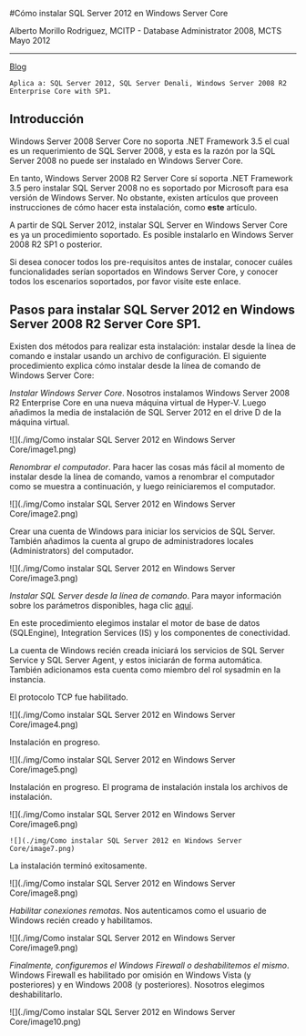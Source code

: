 
<properties
	pageTitle="Cómo instalar SQL Server 2012 en Windows Server Core"
	description="Cómo instalar SQL Server 2012 en Windows Server Core"
	services="servers"
	documentationCenter=""
	authors="andygonusa"
	manager=""
	editor="andygonusa"/>

<tags
	ms.service="servers"
	ms.workload="SQL2012"
	ms.tgt_pltfrm="na"
	ms.devlang="na"
	ms.topic="how-to-article"
	ms.date="05/16/2016"
	ms.author="andygonusa"/>


#Cómo instalar SQL Server 2012 en Windows Server Core




  Alberto Morillo Rodriguez, MCITP - Database Administrator 2008, MCTS   Mayo 2012
  ---------------------------------------------------------------------- -----------
  [Blog](http://albertomorillosqlserver.blogspot.com/)

    Aplica a: SQL Server 2012, SQL Server Denali, Windows Server 2008 R2 Enterprise Core with SP1.

Introducción
------------
Windows Server 2008 Server Core no soporta .NET Framework 3.5 el cual es
un requerimiento de SQL Server 2008, y esta es la razón por la SQL
Server 2008 no puede ser instalado en Windows Server Core.



En tanto, Windows Server 2008 R2 Server Core sí soporta .NET Framework
3.5 pero instalar SQL Server 2008 no es soportado por Microsoft para esa
versión de Windows Server. No obstante, existen artículos que proveen
instrucciones de cómo hacer esta instalación, como **este** artículo.



A partir de SQL Server 2012, instalar SQL Server en Windows Server Core
es ya un procedimiento soportado. Es posible instalarlo en Windows
Server 2008 R2 SP1 o posterior.



Si desea conocer todos los pre-requisitos antes de instalar, conocer
cuáles funcionalidades serían soportados en Windows Server Core, y
conocer todos los escenarios soportados, por favor visite este enlace.

Pasos para instalar SQL Server 2012 en Windows Server 2008 R2 Server Core SP1.
-------

Existen dos métodos para realizar esta instalación: instalar desde la
línea de comando e instalar usando un archivo de configuración. El
siguiente procedimiento explica cómo instalar desde la línea de comando
de Windows Server Core:

*Instalar Windows Server Core*. Nosotros instalamos Windows Server 2008
R2 Enterprise Core en una nueva máquina virtual de Hyper-V. Luego
añadimos la media de instalación de SQL Server 2012 en el drive D de la
máquina virtual.

![](./img/Como instalar SQL Server 2012 en Windows Server Core/image1.png)
    

*Renombrar el computador*. Para hacer las cosas más fácil al momento de
instalar desde la línea de comando, vamos a renombrar el computador como
se muestra a continuación, y luego reiniciaremos el computador.

![](./img/Como instalar SQL Server 2012 en Windows Server Core/image2.png)

Crear una cuenta de Windows para iniciar los servicios de SQL Server.
También añadimos la cuenta al grupo de administradores locales
(Administrators) del computador.

![](./img/Como instalar SQL Server 2012 en Windows Server Core/image3.png)

*Instalar SQL Server desde la línea de comando*. Para mayor información
sobre los parámetros disponibles, haga clic
[aquí](http://msdn.microsoft.com/en-us/library/ms144259(v=sql.110).aspx).



En este procedimiento elegimos instalar el motor de base de datos
(SQLEngine), Integration Services (IS) y los componentes de
conectividad.



La cuenta de Windows recién creada iniciará los servicios de SQL Server
Service y SQL Server Agent, y estos iniciarán de forma automática.
También adicionamos esta cuenta como miembro del rol sysadmin en la
instancia.



El protocolo TCP fue habilitado.

![](./img/Como instalar SQL Server 2012 en Windows Server Core/image4.png)

Instalación en progreso.

![](./img/Como instalar SQL Server 2012 en Windows Server Core/image5.png)

Instalación en progreso. El programa de instalación instala los archivos
de instalación.

![](./img/Como instalar SQL Server 2012 en Windows Server Core/image6.png)

    ![](./img/Como instalar SQL Server 2012 en Windows Server Core/image7.png)

La instalación terminó exitosamente.

![](./img/Como instalar SQL Server 2012 en Windows Server Core/image8.png)

*Habilitar conexiones remotas*. Nos autenticamos como el usuario de
Windows recién creado y habilitamos.

![](./img/Como instalar SQL Server 2012 en Windows Server Core/image9.png)

*Finalmente, configuremos el Windows Firewall o deshabilitemos el
mismo*. Windows Firewall es habilitado por omisión en Windows Vista (y
posteriores) y en Windows 2008 (y posteriores). Nosotros elegimos
deshabilitarlo.

![](./img/Como instalar SQL Server 2012 en Windows Server Core/image10.png)


